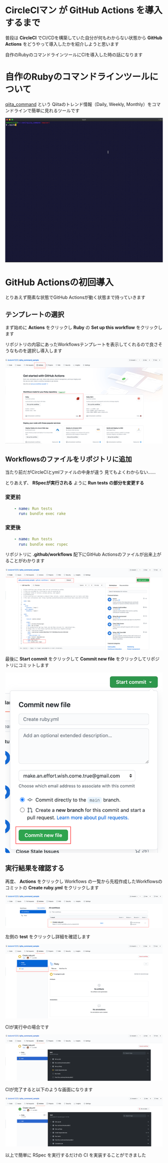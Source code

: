 # CircleCIマン が GitHub Actions を導入するまで

普段は **CircleCI** でCI/CDを構築していた自分が何もわからない状態から **GitHub Actions** をどうやって導入したかを紹介しようと思います

自作のRubyのコマンドラインツールにCIを導入した時の話になります

# 自作のRubyのコマンドラインツールについて

[qiita_command](https://github.com/dodonki1223/qiita_command) という Qiitaのトレンド情報（Daily, Weekly, Monthly）をコマンドラインで簡単に見れるツールです

![sample](https://raw.githubusercontent.com/dodonki1223/image_garage/master/qiita_command/00_sample.gif)

# GitHub Actionsの初回導入

とりあえず簡素な状態でGitHub Actionsが動く状態まで持っていきます

## テンプレートの選択

まず始めに **Actions** をクリックし **Ruby** の **Set up this workflow** をクリックします

リポジトリの内容にあったWorkflowsテンプレートを表示してくれるので良さそうなものを選択し導入します

![01_get_started_with_github_actions](https://raw.githubusercontent.com/dodonki1223/image_garage/master/qiita_articles/14/01_get_started_with_github_actions.png)

## Workflowsのファイルをリポジトリに追加

当たり前だがCircleCIとymlファイルの中身が違う
見てもよくわからない……

とりあえず、 **RSpecが実行される** ように **Run tests の部分を変更する**

### 変更前

```yml
    - name: Run tests
      run: bundle exec rake
```

### 変更後

```yml
    - name: Run tests
      run: bundle exec rspec
```

リポジトリに **.github/workflows** 配下にGitHub Actionsのファイルが出来上がることがわかります

![02_edit_new_file](https://raw.githubusercontent.com/dodonki1223/image_garage/master/qiita_articles/14/02_edit_new_file.png)

最後に **Start commit** をクリックして **Commit new file** をクリックしてリポジトリにコミットします

![03_first_commit](https://raw.githubusercontent.com/dodonki1223/image_garage/master/qiita_articles/14/03_first_commit.png)

## 実行結果を確認する

再度、 **Actions** をクリックし Workflows の一覧から先程作成したWorkflowsのコミットの **Create ruby.yml** をクリックします

![04_created_workflows](https://raw.githubusercontent.com/dodonki1223/image_garage/master/qiita_articles/14/04_created_workflows.png)

左側の **test** をクリックし詳細を確認します

![05_before_click_test](https://raw.githubusercontent.com/dodonki1223/image_garage/master/qiita_articles/14/05_before_click_test.png)

CIが実行中の場合です

![06_click_test](https://raw.githubusercontent.com/dodonki1223/image_garage/master/qiita_articles/14/06_click_test.png)

CIが完了すると以下のような画面になります

![07_test_complted](https://raw.githubusercontent.com/dodonki1223/image_garage/master/qiita_articles/14/07_test_complted.png)

以上で簡単に RSpec を実行するだけの CI を実装することができました



















